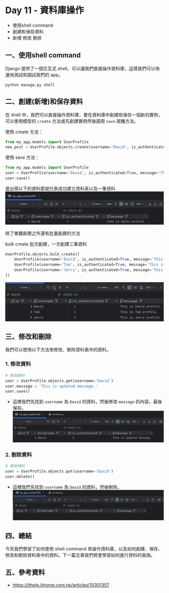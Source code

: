# Day 11 - 資料庫操作

- 使用shell command
- 創建和保存資料
- 新增 修改 刪除


## 一、使用shell command

Django 提供了一個交互式 shell，可以讓我們直接操作資料庫，這樣我們可以快速地測試和調試我們的 app。

```commandline
python manage.py shell
```

## 二、創建(新增)和保存資料
在 shell 中，我們可以直接操作資料庫，要在資料庫中創建和保存一個新的實例，可以使用模型的 `create` 方法或先創建實例然後調用 `save` 兩種方法。

使用 create 方法：
```python
from my_app.models import UserProfile
new_post = UserProfile.objects.create(username='David', is_authenticated=True, message='This is David profile.')
```

使用 save 方法：
```python
from my_app.models import UserProfile
user = UserProfile(username='David', is_authenticated=True, message='This is David profile.')
user.save()
```  

當出現以下的資料那就代表成功建立資料表以及一筆資料
![create.png](https://github.com/David20001110/2024-iTome/blob/master/Day11/create.png?raw=true)

除了單獨創建之外還有批量創建的方法

bulk create 批次創建，一次創建三筆資料
```python
UserProfile.objects.bulk_create([
    UserProfile(username='David', is_authenticated=True, message='This is David profile.'),
    UserProfile(username='Tom', is_authenticated=True, message='This is Tom profile.'),
    UserProfile(username='Jerry', is_authenticated=True, message='This is Jerry profile.')
])
```
![bulk_create.png](https://github.com/David20001110/2024-iTome/blob/master/Day11/bulk_create.png?raw=true)

## 三、修改和刪除

我們可以使用以下方法來修改、刪除資料表中的資料。

### 1. 修改資料

```python
# 修改資料
user = UserProfile.objects.get(username='David')
user.message = 'This is updated message.'
user.save()
```
- 這裡我們先找到 `username` 為 `David` 的資料，然後修改 `message` 的內容，最後保存。
![update.png](https://github.com/David20001110/2024-iTome/blob/master/Day11/update.png?raw=true)

### 2. 刪除資料

```python
# 刪除資料
user = UserProfile.objects.get(username='David')
user.delete()
```
- 這裡我們先找到 `username` 為 `David` 的資料，然後刪除。
![img_1.png](https://github.com/David20001110/2024-iTome/blob/master/Day11/delete.png?raw=true)

## 四、總結
今天我們學習了如何使用 shell command 來操作資料庫，以及如何創建、保存、修改和刪除資料表中的資料。下一篇文章我們將會學習如何進行資料的查詢。

## 五、參考資料
- https://ithelp.ithome.com.tw/articles/10301357
